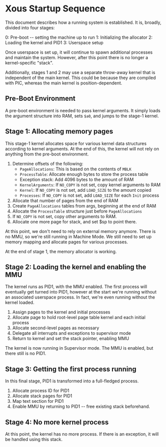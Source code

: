 # Xous Startup Sequence

This document describes how a running system is established.  It is, broadly,
divided into four stages:

0: Pre-boot -- setting the machine up to run
1: Initializing the allocator
2: Loading the kernel and PID1
3: Userspace setup

Once userspace is set up, it will continue to spawn additional processes
and maintain the system.  However, after this point there is no longer a
kernel-specific "stack".

Additionally, stages 1 and 2 may use a separate throw-away kernel that is
independent of the main kernel.  This could be because they are compiled
with PIC, whereas the main kernel is position-dependent.

## Pre-Boot Environment

A pre-boot environment is needed to pass kernel arguments.  It simply loads the argument structure into RAM, sets `$a0`, and jumps to the stage-1 kernel.

## Stage 1: Allocating memory pages

This stage-1 kernel allocates space for various kernel data structures according to kernel arguments.  At the end of this, the kernel will not rely on anything from the pre-boot environment.

1. Determine offsets of the following:
    * `PageAllocations`: This is based on the contents of `MBLK`
    * `ProcessTable`: Allocate enough bytes to store the process table
    * Exception stack: Add 4096 bytes to the amount of RAM
    * `KernelArguments`: If `NO_COPY` is not set, copy kernel arguments to RAM
    * `Kernel`: If `NO_COPY` is not set, add `LOAD_SIZE` to the amount copied
    * `Processes`: If `NO_COPY` is not set, add `LOAD_SIZE` for each `Init` process
1. Allocate that number of pages from the end of RAM
1. Create `PageAllocations` tables from args, beginning at the end of RAM
1. Allocate the `ProcessTable` structure just before `PageAllocations`
1. If `NO_COPY` is not set, copy other arguments to RAM.
1. Allocate one more page for stack, and set $sp to point there.

At this point, we don't need to rely on external memory anymore.  There is no MMU, so we're still running in Machine Mode.  We still need to set up memory mapping and allocate pages for various processes.

At the end of stage 1, the memory allocator is working.

## Stage 2: Loading the kernel and enabling the MMU

The kernel runs as PID1, with the MMU enabled.
The first process will eventually get turned into PID1, however at the start we're running without an associated userspace process.  In fact, we're even running without the kernel loaded.

1. Assign pages to the kernel and initial processes
1. Allocate page to hold root-level page table kernel and each initial process
1. Allocate second-level pages as necessary
1. Delegate all interrupts and exceptions to supervisor mode
1. Return to kernel and set the stack pointer, enabling MMU

The kernel is now running in Supervisor mode.  The MMU is enabled, but there still is no PID1.

## Stage 3: Getting the first process running

In this final stage, PID1 is transformed into a full-fledged process.

1. Allocate process ID for PID1
1. Allocate stack pages for PID1
1. Map text section for PID1
1. Enable MMU by returning to PID1 -- free existing stack beforehand.

## Stage 4: No more kernel process

At this point, the kernel has no more process.  If there is an exception, it will be handled using this stack.
